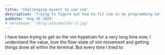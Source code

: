 ```yaml
---
title: 'Challenging myself to use vim'
description: 'Trying to figure out how to fit vim in my programming setup.'
pubDate: 'Aug 16 2024'
# heroImage: '/blog-placeholder-3.jpg'
---
```


I have been trying to get on the vim hypetrain for a very long time now, I understand the value, love the flow-state of vim movement and getting things done all within the terminal. But every time I tried to 